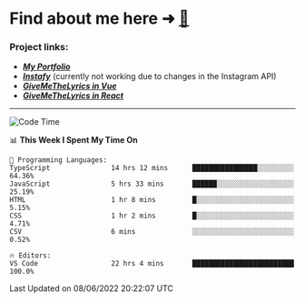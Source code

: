 # Find about me here ➜ [🧑](https://pauabella.dev)

### Project links:
- ***[My Portfolio](https://pauabella.dev)***
- ***[Instafy](https://instafy.me)*** (currently not working due to changes in the Instagram API)
- ***[GiveMeTheLyrics in Vue](https://lyrics.pauabella.dev)***
- ***[GiveMeTheLyrics in React](https://pauabella.dev/GiveMeTheLyrics)***

---
<!--START_SECTION:waka-->
![Code Time](http://img.shields.io/badge/Code%20Time-1%2C139%20hrs%209%20mins-blue)

📊 **This Week I Spent My Time On** 

```text
💬 Programming Languages: 
TypeScript               14 hrs 12 mins      ████████████████░░░░░░░░░   64.36% 
JavaScript               5 hrs 33 mins       ██████░░░░░░░░░░░░░░░░░░░   25.19% 
HTML                     1 hr 8 mins         █░░░░░░░░░░░░░░░░░░░░░░░░   5.15% 
CSS                      1 hr 2 mins         █░░░░░░░░░░░░░░░░░░░░░░░░   4.71% 
CSV                      6 mins              ░░░░░░░░░░░░░░░░░░░░░░░░░   0.52%

🔥 Editors: 
VS Code                  22 hrs 4 mins       █████████████████████████   100.0%

```


 Last Updated on 08/06/2022 20:22:07 UTC
<!--END_SECTION:waka-->
